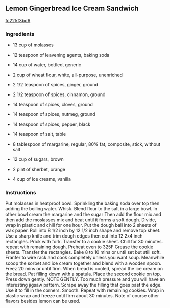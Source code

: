 ## Lemon Gingerbread Ice Cream Sandwich

[fc225f3bd6](http://www.food.com/recipe/lemon-gingerbread-ice-cream-sandwich-131394)

### Ingredients

 - 13 cup of molasses

 - 12 teaspoon of leavening agents, baking soda

 - 14 cup of water, bottled, generic

 - 2 cup of wheat flour, white, all-purpose, unenriched

 - 2 1/2 teaspoon of spices, ginger, ground

 - 2 1/2 teaspoon of spices, cinnamon, ground

 - 14 teaspoon of spices, cloves, ground

 - 14 teaspoon of spices, nutmeg, ground

 - 14 teaspoon of spices, pepper, black

 - 14 teaspoon of salt, table

 - 8 tablespoon of margarine, regular, 80% fat, composite, stick, without salt

 - 12 cup of sugars, brown

 - 2 pint of sherbet, orange

 - 4 cup of ice creams, vanilla

### Instructions

Put molasses in heatproof bowl. Sprinkling the baking soda over top then adding the boiling water. Whisk. Blend flour to the salt in a large bowl. In other bowl cream the margarine and the sugar Then add the flour mix and then add the moslasses mix and beat until it forms a soft dough. Divide, wrap in plastic and chill for one hour. Put the dough ball into 2 sheets of wax paper. Roll into 8 1/2 inch by 12 1/2 inch shape and remove top sheet. Use a sharp knife and trim dough edges then cut into 12 2x4 inch rectangles. Prick with fork. Transfer to a cookie sheet. Chill for 30 minutes. repeat wtih remaining dough. Preheat oven to 325F Grease the cookie sheets. Transfer the rectangles. Bake 8 to 10 mins or until set but still soft. Franfer to wire rack and cook completely unless you want soup. Meanwhile scoop the sorbet and ice cream together and blend with a wooden spoon. Freez 20 mins or until firm. When bread is cooled, spread the ice cream on the bread. Pat filling down with a spatula. Place the second cookie on top. Press down gently. NOTE GENTLY. Too much pressure and you will have an interesting jigsaw pattern. Scrape away the filling that goes past the edge. Use it to fill in the corners. Smooth. Repeat with remaining cookies. Wrap in plastic wrap and freeze until firm about 30 minutes. Note of course other flavors besides lemon can be used.